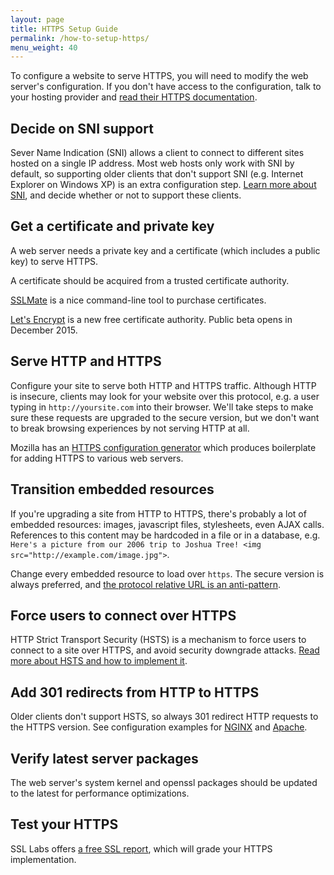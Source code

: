 ```yaml
---
layout: page
title: HTTPS Setup Guide
permalink: /how-to-setup-https/
menu_weight: 40
---
```


To configure a website to serve HTTPS, you will need to modify the web server's configuration. If you don't have access to the configuration, talk to your hosting provider and [read their HTTPS documentation](/web-host-https-documentation/).

## Decide on SNI support

Sever Name Indication (SNI) allows a client to connect to different sites hosted on a single IP address. Most web hosts only work with SNI by default, so supporting older clients that don't support SNI (e.g. Internet Explorer on Windows XP) is an extra configuration step. [Learn more about SNI](https://https.cio.gov/sni/), and decide whether or not to support these clients.

## Get a certificate and private key

A web server needs a private key and a certificate (which includes a public key) to serve HTTPS.

A certificate should be acquired from a trusted certificate authority.

[SSLMate](https://sslmate.com/) is a nice command-line tool to purchase certificates.

[Let's Encrypt](https://letsencrypt.org) is a new free certificate authority. Public beta opens in December 2015.

## Serve HTTP and HTTPS

Configure your site to serve both HTTP and HTTPS traffic. Although HTTP is insecure, clients may look for your website over this protocol, e.g. a user typing in `http://yoursite.com` into their browser. We'll take steps to make sure these requests are upgraded to the secure version, but we don't want to break browsing experiences by not serving HTTP at all.

Mozilla has an [HTTPS configuration generator](https://mozilla.github.io/server-side-tls/ssl-config-generator/) which produces boilerplate for adding HTTPS to various web servers.

## Transition embedded resources

If you're upgrading a site from HTTP to HTTPS, there's probably a lot of embedded resources: images, javascript files, stylesheets, even AJAX calls. References to this content may be hardcoded in a file or in a database, e.g. `Here's a picture from our 2006 trip to Joshua Tree! <img src="http://example.com/image.jpg">`.

Change every embedded resource to load over `https`. The secure version is always preferred, and [the protocol relative URL is an anti-pattern](https://www.paulirish.com/2010/the-protocol-relative-url/).

## Force users to connect over HTTPS

HTTP Strict Transport Security (HSTS) is a mechanism to force users to connect to a site over HTTPS, and avoid security downgrade attacks. [Read more about HSTS and how to implement it](https://https.cio.gov/hsts/).

## Add 301 redirects from HTTP to HTTPS

Older clients don't support HSTS, so always 301 redirect HTTP requests to the HTTPS version. See configuration examples for [NGINX](https://serverfault.com/questions/67316/in-nginx-how-can-i-rewrite-all-http-requests-to-https-while-maintaining-sub-dom/337893#337893) and [Apache](https://www.sslshopper.com/apache-redirect-http-to-https.html).

## Verify latest server packages

The web server's system kernel and openssl packages should be updated to the latest for performance optimizations.

## Test your HTTPS

SSL Labs offers [a free SSL report](https://www.ssllabs.com/ssltest/), which will grade your HTTPS implementation.
